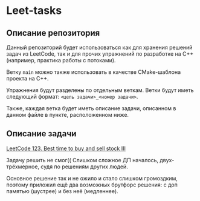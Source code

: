 # Leet-tasks

## Описание репозитория

Данный репозиторий будет использоваться как для хранения решений задач из LeetCode, так и для прочих упражнений по разработке на C++ (например, практика работы с потоками).

Ветку `main` можно также использовать в качестве CMake-шаблона проекта на C++.

Упражнения будут разделены по отдельным веткам. Ветки будут иметь следующий формат: `<цель задачи>_<номер задачи>`.

Также, каждая ветка будет иметь описание задачи, описанном в данном файле в пункте, расположенном ниже.

## Описание задачи

[LeetCode 123. Best time to buy and sell stock III](https://leetcode.com/problems/best-time-to-buy-and-sell-stock-iii/)

Задачу решить не смог(( Слишком сложное ДП началось, двух-трёхмерное, судя по решениям других людей.

Основное решение так и не ожило и стало слишком громоздким, поэтому приложил ещё два возможных брутфорс решения: с доп памятью (шустрее) и без неё (медленнее).
